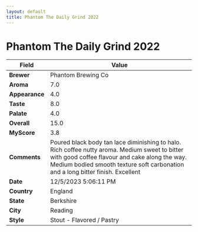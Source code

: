 ```yaml
---
layout: default
title: Phantom The Daily Grind 2022
---
```


# Phantom The Daily Grind 2022

| Field         | Value                                                                                                   |
|---------------|---------------------------------------------------------------------------------------------------------|
| **Brewer**    | Phantom Brewing Co                                                                                        |
| **Aroma**     | 7.0                                                                                         |
| **Appearance**| 4.0                                                                                    |
| **Taste**     | 8.0                                                                                         |
| **Palate**    | 4.0                                                                                        |
| **Overall**   | 15.0                                                                                       |
| **MyScore**   | 3.8                                                                                       |
| **Comments**  | Poured black body tan lace diminishing to halo. Rich coffee nutty aroma. Medium sweet to bitter with good coffee flavour and cake along the way. Medium bodied smooth texture soft carbonation and a long bitter finish. Excellent                                                                                       |
| **Date**      | 12/5/2023 5:06:11 PM                                                                                          |
| **Country**   | England                                                                                       |
| **State**     | Berkshire                                                                                         |
| **City**      | Reading                                                                                          |
| **Style**     | Stout - Flavored / Pastry                                                                                         |
